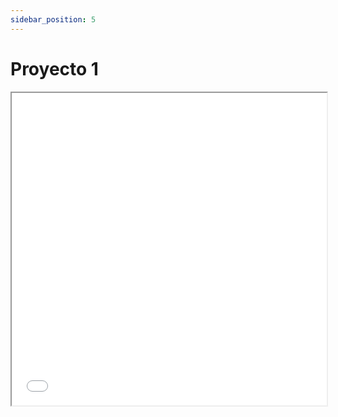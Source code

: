 ```yaml
---
sidebar_position: 5
---
```


# Proyecto 1


<div>
    <iframe src="/pdf/ENUNCIADO PROYECTO ODOO.pdf" width="100%" height="500px" />
</div>
